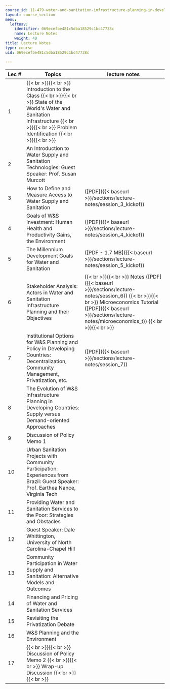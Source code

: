```yaml
---
course_id: 11-479-water-and-sanitation-infrastructure-planning-in-developing-countries-spring-2005
layout: course_section
menu:
  leftnav:
    identifier: 069ecefbe481c5dba18529c1bc47738c
    name: Lecture Notes
    weight: 40
title: Lecture Notes
type: course
uid: 069ecefbe481c5dba18529c1bc47738c

---
```


| Lec # | Topics | lecture notes |
| --- | --- | --- |
| 1 |  {{< br >}}{{< br >}} Introduction to the Class {{< br >}}{{< br >}} State of the World's Water and Sanitation Infrastructure {{< br >}}{{< br >}} Problem Identification {{< br >}}{{< br >}}  | &nbsp; |
| 2 | An Introduction to Water Supply and Sanitation Technologies: Guest Speaker: Prof. Susan Murcott | &nbsp; |
| 3 | How to Define and Measure Access to Water Supply and Sanitation | ([PDF]({{< baseurl >}}/sections/lecture-notes/session_3_kickof)) |
| 4 | Goals of W&S Investment: Human Health and Productivity Gains, the Environment | ([PDF]({{< baseurl >}}/sections/lecture-notes/session_4_kickof)) |
| 5 | The Millennium Development Goals for Water and Sanitation | ([PDF - 1.7 MB]({{< baseurl >}}/sections/lecture-notes/session_5_kickof)) |
| 6 | Stakeholder Analysis: Actors in Water and Sanitation Infrastructure Planning and their Objectives |  {{< br >}}{{< br >}} Notes ([PDF]({{< baseurl >}}/sections/lecture-notes/session_6)) {{< br >}}{{< br >}} Microeconomics Tutorial ([PDF]({{< baseurl >}}/sections/lecture-notes/microeconomics_t)) {{< br >}}{{< br >}}  |
| 7 | Institutional Options for W&S Planning and Policy in Developing Countries: Decentralization, Community Management, Privatization, etc. | ([PDF]({{< baseurl >}}/sections/lecture-notes/session_7)) |
| 8 | The Evolution of W&S Infrastructure Planning in Developing Countries: Supply versus Demand-oriented Approaches | &nbsp; |
| 9 | Discussion of Policy Memo 1 | &nbsp; |
| 10 | Urban Sanitation Projects with Community Participation: Experiences from Brazil: Guest Speaker: Prof. Earthea Nance, Virginia Tech | &nbsp; |
| 11 | Providing Water and Sanitation Services to the Poor: Strategies and Obstacles | &nbsp; |
| 12 | Guest Speaker: Dale Whittington, University of North Carolina-Chapel Hill | &nbsp; |
| 13 | Community Participation in Water Supply and Sanitation: Alternative Models and Outcomes | &nbsp; |
| 14 | Financing and Pricing of Water and Sanitation Services | &nbsp; |
| 15 | Revisiting the Privatization Debate | &nbsp; |
| 16 | W&S Planning and the Environment | &nbsp; |
| 17 |  {{< br >}}{{< br >}} Discussion of Policy Memo 2 {{< br >}}{{< br >}} Wrap-up Discussion {{< br >}}{{< br >}}  |